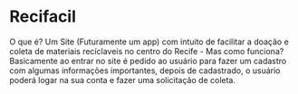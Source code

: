 # Recifacil

O que é? Um Site (Futuramente um app) com intuito de facilitar a doação e coleta de materiais recíclaveis no centro do Recife - Mas como funciona? Basicamente ao entrar no site é pedido ao usuário para fazer um cadastro com algumas informações importantes, depois de cadastrado, o usuário poderá logar na sua conta e fazer uma solicitação de coleta.
